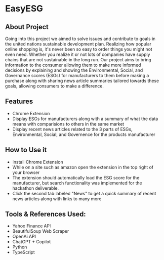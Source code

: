 # EasyESG

## About Project
Going into this project we aimed to solve issues and contribute to goals in the united nations sustainable development plan. Realizing how popular online shopping is, it's never been so easy to order things you might not even need. Whether you realize it or not lots of companies have supply chains that are not sustainable in the long run. Our project aims to bring information to the consumer allowing them to make more informed decisions by explaining and showing the Environmental, Social, and Governance scores (ESGs) for manufacturers to them before making a purchase along with sharing news article summaries tailored towards these goals, allowing consumers to make a difference.

## Features
- Chrome Extension
- Display ESGs for manufacturers along with a summary of what the data means with comparisions to others in the same market
- Display recent news articles related to the 3 parts of ESGs, Environmental, Social, and Governence for the products manufacturer

## How to Use it
- Install Chrome Extension
- While on a site such as amazon open the extension in the top right of your browser
- The extension should automatically load the ESG score for the manufacturer, but search functionality was implemented for the hackathon deliverable. 
- Click the second tab labeled "News" to get a quick summary of recent news articles along with links to many more

## Tools & References Used:
- Yahoo Finance API
- BeautifulSoup Web Scraper
- OpenAi API
- ChatGPT + Copilot
- Python
- TypeScript
